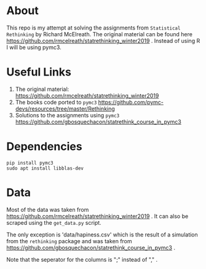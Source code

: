 # About
This repo is my attempt at solving the assignments from `Statistical Rethinking`
by Richard McElreath. The original material can be found here
https://github.com/rmcelreath/statrethinking_winter2019 . Instead of
using R I will be using pymc3.

# Useful Links
1. The original material: https://github.com/rmcelreath/statrethinking_winter2019 
2. The books code ported to `pymc3` https://github.com/pymc-devs/resources/tree/master/Rethinking
3. Solutions to the assignments using `pymc3` https://github.com/gbosquechacon/statrethink_course_in_pymc3 

# Dependencies
```
pip install pymc3
sudo apt install libblas-dev
```

# Data
Most of the data was taken from https://github.com/rmcelreath/statrethinking_winter2019 .
It can also be scraped using the `get_data.py` script.

The only exception is 'data/hapiness.csv' which is the result of a simulation from
the `rethinking` package and was taken from
https://github.com/gbosquechacon/statrethink_course_in_pymc3 .

Note that the seperator for the columns is ";" instead of "," .  
